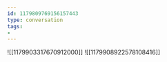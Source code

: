```yaml
---
id: 1179809769156157443
type: conversation
tags:
- 
---
```

![[1179903317670912000]]
![[1179908922578108416]]

